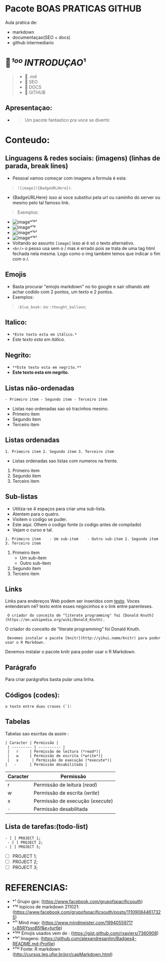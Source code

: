 # Pacote BOAS PRATICAS GITHUB 

Aula pratica de:
- markdown 
- documentaçao(SEO + docs) 
- github intermediario   

# :thought_balloon:*¹ºº INTRODUÇAO*¹

> - :blue_book: .md
> - :blue_book: SEO
> - :blue_book: DOCS
> - :blue_book: GITHUB

## Apresentaçao:
 - > Um pacote fantastico pra voce se divertir.
 
# Conteudo:

## Linguagens & redes sociais: (imagens) (linhas de parada, break lines)     
-  Pessoal vamos começar com imagens a formula é esta:       
> `![image]({BadgeURLHere})`.<br/>
- {BadgeURLHere} isso ai voce substitui pela url ou caminho do server ou mesmo pelo tal famoso link.   
> Exemplos: <br/>
- ![image](https://img.shields.io/badge/GitHub-100000?style=for-the-badge&logo=github&logoColor=white)*¹º¹
- ![image](https://img.shields.io/badge/Facebook-1877F2?style=for-the-badge&logo=facebook&logoColor=white)*¹º
- ![image](https://img.shields.io/badge/Markdown-000000?style=for-the-badge&logo=markdown&logoColor=white)*¹º¹
- ![image](https://img.shields.io/badge/HTML-239120?style=for-the-badge&logo=html5&logoColor=white)*¹º¹
- Voltando ao assunto `[image]` isso ai é só o texto alternativo. 
- `<br/>` o pesso usa sem o / mas é errado pois se trata de uma tag html fechada nela mesma. Logo como o img também temos que indicar o fim com o /.

## Emojis
- Basta procurar "emojis markdown" no tio google e sair olhando até achar codido com 2 pontos, um texto e 2 pontos.<br/>
- Exemplos:
>  `:blue_book:`  ou  `:thought_balloon`;          

## Italico:
- `*Este texto esta em itálico.*`
- *Este texto esta em itálico.*

## Negrito:
- `**Este texto esta em negrito.**`
- **Este texto esta em negrito.**

## Listas não-ordenadas
` - Primeiro item - Segundo item - Terceiro item `<br/>
   - Listas nao ordenadas sao só tracinhos mesmo.     
   - Primeiro item
   - Segundo item
   - Terceiro item

## Listas ordenadas
` 1. Primeiro item 2. Segundo item 3. Terceiro item `
   - Listas ordenadas sao listas com numeros na frente.      
   1. Primeiro item
   2. Segundo item
   3. Terceiro item

## Sub-listas

- Utiliza-se 4 espaços para criar uma sub-lista. 
- Atentem para o quatro.
- Visitem o codigo se puder. 
- Este aqui. Olhem o codigo fonte (o codigo antes de compilado)
- Vejam o curso e tal.            

` 1. Primeiro item    - Um sub-item    - Outro sub-item 2. Segundo item 3. Terceiro item ` 


1. Primeiro item
    - Um sub-item
    - Outro sub-item
2. Segundo item
3. Terceiro item

## Links

Links para endereços Web podem ser inseridos com [texto](link). Voces entenderam né? texto entre esses negocinhos e o link entre parenteses.  

` O criador do conceito de "literate programming" foi
[Donald Knuth](https://en.wikipedia.org/wiki/Donald_Knuth).` 

O criador do conceito de “literate programming” foi Donald Knuth.

` Devemos instalar o pacote [knitr](http://yihui.name/knitr) para poder
usar o R Markdown.` 

Devemos instalar o pacote knitr para poder usar o R Markdown.

## Parágrafo

Para criar parágrafos basta pular uma linha.

## Códigos (codes):
```o texto entre duas crases (`):```

## Tabelas

Tabelas sao escritas da assim :

  `| Caracter | Permissão |`<br/>
 ` | --------- | ---------- |`<br/>
 ` |   r     | Permissão de leitura (*read*)|`<br/>
 ` |   w     | Permissão de escrita (*write*)|`<br/>
 ` |   x      | Permissão de execução (*execute*)|`<br/>
 ` |   -      | Permissão desabilitada | `<br/>


 | Caracter | Permissão |
 | --------- | ---------- |
 |   r     | Permissão de leitura (*read*)|
 |   w     | Permissão de escrita (*write*)|
 |   x     | Permissão de execução (*execute*)|
 |  `- `   | Permissão desabilitada |*¹¹º 
## Lista de tarefas:(todo-list)   


  `- [ ] PROJECT 1;`<br/>
 ` - [ ] PROJECT 2;`<br/>
 `- [ ] PROJECT 3;`<br/>




- [ ] PROJECT 1;
- [ ] PROJECT 2;
- [ ] PROJECT 3;

# REFERENCIAS: 
- *¹   Grupo gps: (https://www.facebook.com/grupofspacificsouth)
- *¹º  topicos de markdown 211021: (https://www.facebook.com/grupofspacificsouth/posts/111090844617325) 
- *¹¹  Mind map: (https://www.mindmeister.com/1994055971?t=B5RYsxoB5f&e=turtle) 
- *¹ºº Emojis usados vem de : (https://gist.github.com/rxaviers/7360908) 
- *¹º¹ Imagens: (https://github.com/alexandresanlim/Badges4-README.md-Profile) 
- *¹¹º Fonte: R markdown (http://cursos.leg.ufpr.br/prr/capMarkdown.html)
